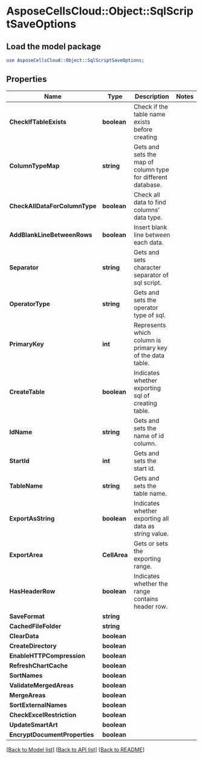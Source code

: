 # AsposeCellsCloud::Object::SqlScriptSaveOptions 

## Load the model package
```perl
use AsposeCellsCloud::Object::SqlScriptSaveOptions;
```

## Properties
Name | Type | Description | Notes
------------ | ------------- | ------------- | -------------
**CheckIfTableExists** | **boolean** | Check if the table name exists before creating |
**ColumnTypeMap** | **string** | Gets and sets the map of column type for different database. |
**CheckAllDataForColumnType** | **boolean** | Check all data to find columns' data type. |
**AddBlankLineBetweenRows** | **boolean** | Insert blank line between each data. |
**Separator** | **string** | Gets and sets character separator of sql script. |
**OperatorType** | **string** | Gets and sets the operator type of sql. |
**PrimaryKey** | **int** | Represents which column is primary key of the data table. |
**CreateTable** | **boolean** | Indicates whether exporting sql of creating table. |
**IdName** | **string** | Gets and sets the name of id column. |
**StartId** | **int** | Gets and sets the start id. |
**TableName** | **string** | Gets and sets the table name. |
**ExportAsString** | **boolean** | Indicates whether exporting all data as string value. |
**ExportArea** | **CellArea** | Gets or sets the exporting range. |
**HasHeaderRow** | **boolean** | Indicates whether the range contains header row. |
**SaveFormat** | **string** |  |
**CachedFileFolder** | **string** |  |
**ClearData** | **boolean** |  |
**CreateDirectory** | **boolean** |  |
**EnableHTTPCompression** | **boolean** |  |
**RefreshChartCache** | **boolean** |  |
**SortNames** | **boolean** |  |
**ValidateMergedAreas** | **boolean** |  |
**MergeAreas** | **boolean** |  |
**SortExternalNames** | **boolean** |  |
**CheckExcelRestriction** | **boolean** |  |
**UpdateSmartArt** | **boolean** |  |
**EncryptDocumentProperties** | **boolean** |  |  

[[Back to Model list]](../README.md#documentation-for-models) [[Back to API list]](../README.md#documentation-for-api-endpoints) [[Back to README]](../README.md)

